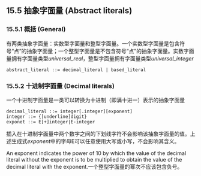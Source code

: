 ## 15.5 抽象字面量 (Abstract literals)

### 15.5.1 概括 (General)

有两类抽象字面量：实数型字面量和整型字面量。一个实数型字面量是包含符号“点”的抽象字面量；一个整型字面量是不包含符号“点”的抽象字面量。实数字面量拥有字面量类型*universal_real*，整型字面量拥有字面量类型*universal_integer*

```
abstract_literal ::= decimal_literal | based_literal
```

### 15.5.2 十进制字面量 (Decimal literals)

一个十进制字面量是一类可以转换为十进制（即满十进一）表示的抽象字面量

```
decimal_literal ::= integer[.integer][exponent]
integer ::= {[underline]digit}
exponet ::= E[+]integer|E-integer
```

插入在十进制字面量中两个数字之间的下划线字符不会影响该抽象字面量的值。上述生成式*exponent*中的字母E可以任意使用大写或小写，不会影响其含义。


An exponent indicates the power of 10 by which the value of the decimal literal without the exponent is to be multiplied to obtain the value of the decimal literal with the exponent.一个整型字面量的幂次不应该包含负号。